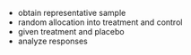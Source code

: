 - obtain representative sample
- random allocation into treatment and control
- given treatment and placebo
- analyze responses
